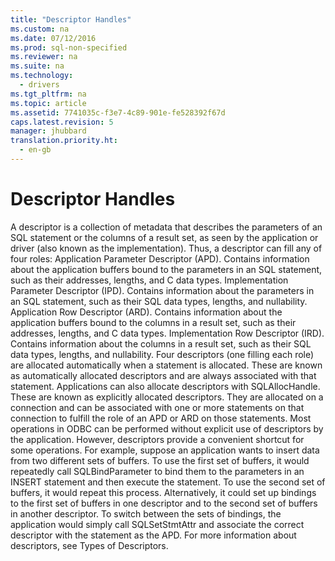 ```yaml
---
title: "Descriptor Handles"
ms.custom: na
ms.date: 07/12/2016
ms.prod: sql-non-specified
ms.reviewer: na
ms.suite: na
ms.technology: 
  - drivers
ms.tgt_pltfrm: na
ms.topic: article
ms.assetid: 7741035c-f3e7-4c89-901e-fe528392f67d
caps.latest.revision: 5
manager: jhubbard
translation.priority.ht: 
  - en-gb
---
```

# Descriptor Handles
<?xml version="1.0" encoding="utf-8"?>
<developerConceptualDocument xmlns="http://ddue.schemas.microsoft.com/authoring/2003/5" xmlns:xlink="http://www.w3.org/1999/xlink" xmlns:xsi="http://www.w3.org/2001/XMLSchema-instance" xsi:schemaLocation="http://ddue.schemas.microsoft.com/authoring/2003/5 http://dduestorage.blob.core.windows.net/ddueschema/developer.xsd">
  <introduction>
    <para>A <legacyItalic>descriptor</legacyItalic> is a collection of metadata that describes the parameters of an SQL statement or the columns of a result set, as seen by the application or driver (also known as the <legacyItalic>implementation</legacyItalic>). Thus, a descriptor can fill any of four roles:  </para>
    <list class="bullet">
      <listItem>
        <para>             <legacyBold>Application Parameter Descriptor (APD).</legacyBold> Contains information about the application buffers bound to the parameters in an SQL statement, such as their addresses, lengths, and C data types.</para>
      </listItem>
      <listItem>
        <para>             <legacyBold>Implementation Parameter Descriptor (IPD).</legacyBold> Contains information about the parameters in an SQL statement, such as their SQL data types, lengths, and nullability.</para>
      </listItem>
      <listItem>
        <para>             <legacyBold>Application Row Descriptor (ARD).</legacyBold> Contains information about the application buffers bound to the columns in a result set, such as their addresses, lengths, and C data types.</para>
      </listItem>
      <listItem>
        <para>             <legacyBold>Implementation Row Descriptor (IRD).</legacyBold> Contains information about the columns in a result set, such as their SQL data types, lengths, and nullability.</para>
      </listItem>
    </list>
    <para>Four descriptors (one filling each role) are allocated automatically when a statement is allocated. These are known as <legacyItalic>automatically allocated descriptors</legacyItalic> and are always associated with that statement. Applications can also allocate descriptors with <legacyBold>SQLAllocHandle</legacyBold>. These are known as <legacyItalic>explicitly allocated descriptors</legacyItalic>. They are allocated on a connection and can be associated with one or more statements on that connection to fulfill the role of an APD or ARD on those statements.</para>
    <para>Most operations in ODBC can be performed without explicit use of descriptors by the application. However, descriptors provide a convenient shortcut for some operations. For example, suppose an application wants to insert data from two different sets of buffers. To use the first set of buffers, it would repeatedly call <legacyBold>SQLBindParameter</legacyBold> to bind them to the parameters in an <legacyBold>INSERT</legacyBold> statement and then execute the statement. To use the second set of buffers, it would repeat this process. Alternatively, it could set up bindings to the first set of buffers in one descriptor and to the second set of buffers in another descriptor. To switch between the sets of bindings, the application would simply call <legacyBold>SQLSetStmtAttr</legacyBold> and associate the correct descriptor with the statement as the APD.</para>
    <para>For more information about descriptors, see <legacyLink xlink:href="ec20e446-e540-41ad-8559-d9c0a5b8358f">Types of Descriptors</legacyLink>.</para>
  </introduction>
  <relatedTopics />
</developerConceptualDocument>